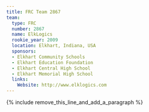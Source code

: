 ```yaml
---
title: FRC Team 2867
team:
  type: FRC
  number: 2867
  name: ElkLogics
  rookie_year: 2009
  location: Elkhart, Indiana, USA
  sponsors:
  - Elkhart Community Schools
  - Elkhart Education Foundation
  - Elkhart Central High School
  - Elkhart Memorial High School
  links:
    Website: http://www.elklogics.com
---
```


{% include remove_this_line_and_add_a_paragraph %}